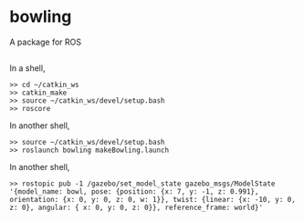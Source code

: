 # bowling   
A package for ROS  

##
In a shell,
```
>> cd ~/catkin_ws
>> catkin_make
>> source ~/catkin_ws/devel/setup.bash
>> roscore
```
In another shell,
```
>> source ~/catkin_ws/devel/setup.bash
>> roslaunch bowling makeBowling.launch
```
In another shell,
```
>> rostopic pub -1 /gazebo/set_model_state gazebo_msgs/ModelState '{model_name: bowl, pose: {position: {x: 7, y: -1, z: 0.991}, orientation: {x: 0, y: 0, z: 0, w: 1}}, twist: {linear: {x: -10, y: 0, z: 0}, angular: { x: 0, y: 0, z: 0}}, reference_frame: world}'
```
